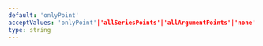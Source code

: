```yaml
---
default: 'onlyPoint'
acceptValues: 'onlyPoint'|'allSeriesPoints'|'allArgumentPoints'|'none'
type: string
---
```

